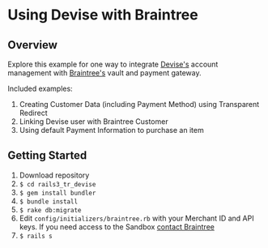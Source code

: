 # Using Devise with Braintree

## Overview
Explore this example for one way to integrate [Devise's][dev] account management with [Braintree's][brt] vault and payment gateway.

[dev]: https://github.com/plataformatec/devise
[brt]: http://www.braintreepayments.com

Included examples:

1. Creating Customer Data (including Payment Method) using Transparent Redirect
2. Linking Devise user with Braintree Customer
3. Using default Payment Information to purchase an item

## Getting Started
1. Download repository
2. `$ cd rails3_tr_devise`
3. `$ gem install bundler`
4. `$ bundle install`
5. `$ rake db:migrate`
6. Edit `config/initializers/braintree.rb` with your Merchant ID and API keys. If you need access to the Sandbox [contact Braintree][contact]
7. `$ rails s`

[contact]: http://bit.ly/contact-braintree
